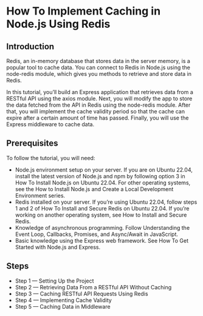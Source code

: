 # How To Implement Caching in Node.js Using Redis

## Introduction
Redis, an in-memory database that stores data in the server memory, is a popular tool to cache data. You can connect to Redis in Node.js using the node-redis module, which gives you methods to retrieve and store data in Redis.

In this tutorial, you’ll build an Express application that retrieves data from a RESTful API using the axios module. Next, you will modify the app to store the data fetched from the API in Redis using the node-redis module. After that, you will implement the cache validity period so that the cache can expire after a certain amount of time has passed. Finally, you will use the Express middleware to cache data.

## Prerequisites
To follow the tutorial, you will need:
- Node.js environment setup on your server. If you are on Ubuntu 22.04, install the latest version of Node.js and npm by following option 3 in How To Install Node.js on Ubuntu 22.04. For other operating systems, see the How to Install Node.js and Create a Local Development Environment series.
- Redis installed on your server. If you’re using Ubuntu 22.04, follow steps 1 and 2 of How To Install and Secure Redis on Ubuntu 22.04. If you’re working on another operating system, see How to Install and Secure Redis.
- Knowledge of asynchronous programming. Follow Understanding the Event Loop, Callbacks, Promises, and Async/Await in JavaScript.
- Basic knowledge using the Express web framework. See How To Get Started with Node.js and Express.

## Steps
- Step 1 — Setting Up the Project
- Step 2 — Retrieving Data From a RESTful API Without Caching
- Step 3 — Caching RESTful API Requests Using Redis
- Step 4 — Implementing Cache Validity
- Step 5 — Caching Data in Middleware
